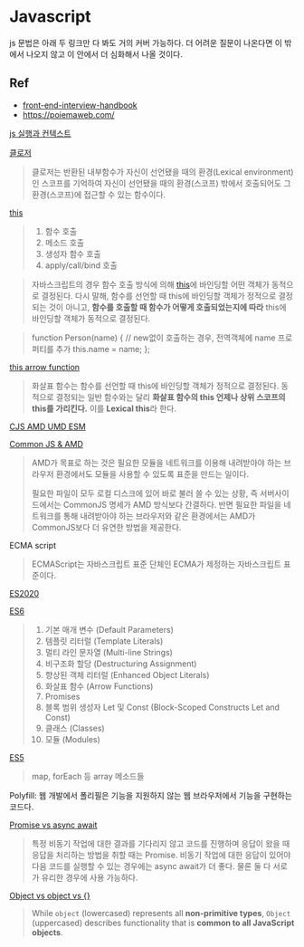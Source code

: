 # Javascript

js 문법은 아래 두 링크만 다 봐도 거의 커버 가능하다. 더 어려운 질문이 나온다면 이 밖에서 나오지 않고 이 안에서 더 심화해서 나올 것이다.

## Ref

- [front-end-interview-handbook](https://github.com/yangshun/front-end-interview-handbook/blob/master/contents/kr/javascript-questions.md)
- https://poiemaweb.com/

[js 실행과 컨텍스트](https://poiemaweb.com/js-execution-context)

[클로저](https://poiemaweb.com/js-closure)

>  클로저는 반환된 내부함수가 자신이 선언됐을 때의 환경(Lexical environment)인 스코프를 기억하여 자신이 선언됐을 때의 환경(스코프) 밖에서 호출되어도 그 환경(스코프)에 접근할 수 있는 함수이다.

[this](https://poiemaweb.com/js-this)

> 1. 함수 호출
> 2. 메소드 호출
> 3. 생성자 함수 호출
> 4. apply/call/bind 호출

> 자바스크립트의 경우 함수 호출 방식에 의해 [this](https://poiemaweb.com/js-this)에 바인딩할 어떤 객체가 동적으로 결정된다. 다시 말해, 함수를 선언할 때 this에 바인딩할 객체가 정적으로 결정되는 것이 아니고, **함수를 호출할 때 함수가 어떻게 호출되었는지에 따라** this에 바인딩할 객체가 동적으로 결정된다.

> function Person(name) {  // new없이 호출하는 경우, 전역객체에 name 프로퍼티를 추가
> this.name = name;
> };

[this arrow function](https://poiemaweb.com/es6-arrow-function)

> 화살표 함수는 함수를 선언할 때 this에 바인딩할 객체가 정적으로 결정된다. 동적으로 결정되는 일반 함수와는 달리 **화살표 함수의 this 언제나 상위 스코프의 this를 가리킨다.** 이를 **Lexical this**라 한다. 

[CJS AMD UMD ESM](https://dev.to/iggredible/what-the-heck-are-cjs-amd-umd-and-esm-ikm)
  
[Common JS & AMD](https://d2.naver.com/helloworld/12864)

> AMD가 목표로 하는 것은 필요한 모듈을 네트워크를 이용해 내려받아야 하는 브라우저 환경에서도 모듈을 사용할 수 있도록 표준을 만드는 일이다. 
>
> 필요한 파일이 모두 로컬 디스크에 있어 바로 불러 쓸 수 있는 상황, 즉 서버사이드에서는 CommonJS 명세가 AMD 방식보다 간결하다. 반면 필요한 파일을 네트워크를 통해 내려받아야 하는 브라우저와 같은 환경에서는 AMD가 CommonJS보다 더 유연한 방법을 제공한다.

ECMA script

> ECMAScript는 자바스크립트 표준 단체인 ECMA가 제정하는 자바스크립트 표준이다.

[ES2020](https://junhobaik.github.io/es2016-es2020/)

[ES6](https://blog.asamaru.net/2017/08/14/top-10-es6-features/)

> 1. 기본 매개 변수 (Default Parameters)
> 2. 템플릿 리터럴 (Template Literals)
> 3. 멀티 라인 문자열 (Multi-line Strings)
> 4. 비구조화 할당 (Destructuring Assignment)
> 5. 향상된 객체 리터럴 (Enhanced Object Literals)
> 6. 화살표 함수 (Arrow Functions)
> 7. Promises
> 8. 블록 범위 생성자 Let 및 Const (Block-Scoped Constructs Let and Const)
> 9. 클래스 (Classes)
> 10. 모듈 (Modules)

[ES5](https://k39335.tistory.com/81)

> map, forEach 등 array 메소드들

Polyfill: 웹 개발에서 폴리필은 기능을 지원하지 않는 웹 브라우저에서 기능을 구현하는 코드다.



[Promise vs async await](https://medium.com/better-programming/should-i-use-promises-or-async-await-126ab5c98789)

> 특정 비동기 작업에 대한 결과를 기다리지 않고 코드를 진행하며 응답이 왔을 때 응답을 처리하는 방법을 취할 때는 Promise. 비동기 작업에 대한 응답이 있어야 다음 코드를 실행할 수 있는 경우에는 async await가 더 좋다. 물론 둘 다 서로가 유리한 경우에 사용 가능하다.



[Object vs object vs {}](https://stackoverflow.com/questions/49464634/difference-between-object-and-in-typescript)

> While `object` (lowercased) represents all **non-primitive types**, `Object` (uppercased) describes functionality that is **common to all JavaScript objects**.


